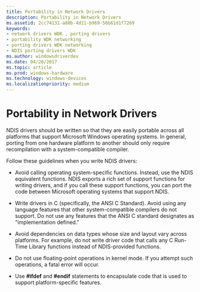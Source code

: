 ```yaml
---
title: Portability in Network Drivers
description: Portability in Network Drivers
ms.assetid: 2cc74131-a80b-4d21-b969-56b61d1f7269
keywords:
- network drivers WDK , porting drivers
- portability WDK networking
- porting drivers WDK networking
- NDIS porting drivers WDK
ms.author: windowsdriverdev
ms.date: 04/20/2017
ms.topic: article
ms.prod: windows-hardware
ms.technology: windows-devices
ms.localizationpriority: medium
---
```


# Portability in Network Drivers





NDIS drivers should be written so that they are easily portable across all platforms that support Microsoft Windows operating systems. In general, porting from one hardware platform to another should only require recompilation with a system-compatible compiler.

Follow these guidelines when you write NDIS drivers:

-   Avoid calling operating system-specific functions. Instead, use the NDIS equivalent functions. NDIS exports a rich set of support functions for writing drivers, and if you call these support functions, you can port the code between Microsoft operating systems that support NDIS.

-   Write drivers in C (specifically, the ANSI C Standard). Avoid using any language features that other system-compatible compilers do not support. Do not use any features that the ANSI C standard designates as "implementation defined."

-   Avoid dependencies on data types whose size and layout vary across platforms. For example, do not write driver code that calls any C Run-Time Library functions instead of NDIS-provided functions.

-   Do not use floating-point operations in kernel mode. If you attempt such operations, a fatal error will occur.

-   Use **\#ifdef** and **\#endif** statements to encapsulate code that is used to support platform-specific features.

 

 





